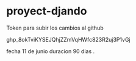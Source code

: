 # proyect-djando

Token para subir los cambios al github

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

fecha 11 de junio duracion 90 dias .
